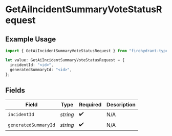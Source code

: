 # GetAiIncidentSummaryVoteStatusRequest

## Example Usage

```typescript
import { GetAiIncidentSummaryVoteStatusRequest } from "firehydrant-typescript-sdk/models/operations";

let value: GetAiIncidentSummaryVoteStatusRequest = {
  incidentId: "<id>",
  generatedSummaryId: "<id>",
};
```

## Fields

| Field                | Type                 | Required             | Description          |
| -------------------- | -------------------- | -------------------- | -------------------- |
| `incidentId`         | *string*             | :heavy_check_mark:   | N/A                  |
| `generatedSummaryId` | *string*             | :heavy_check_mark:   | N/A                  |